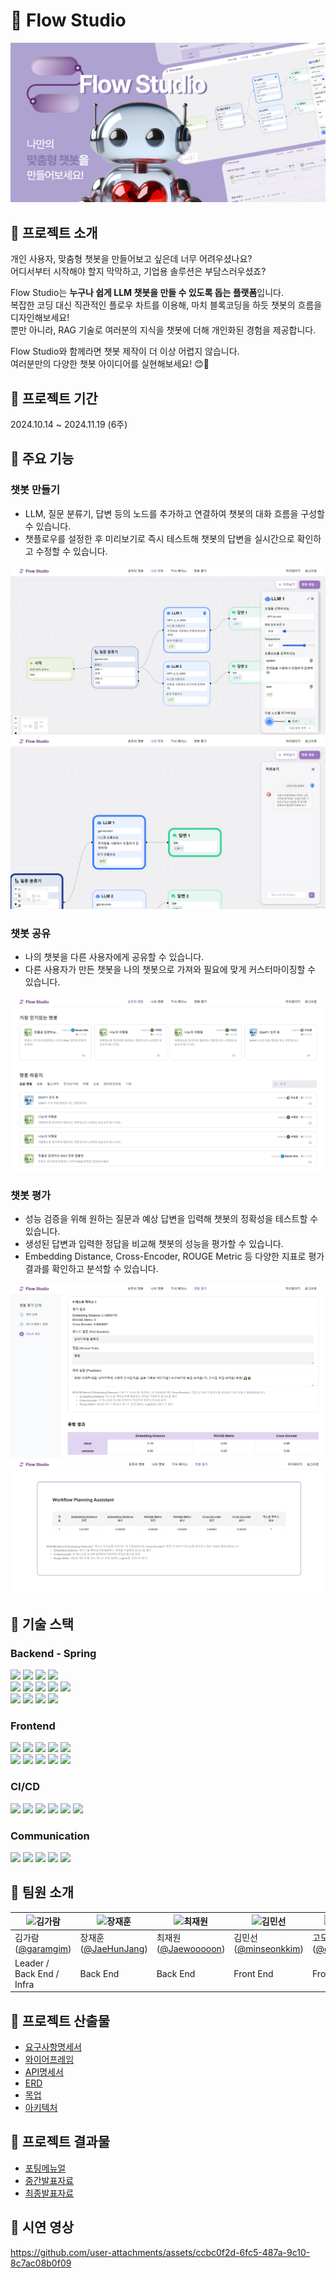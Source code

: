 # 🤖 Flow Studio

![썸네일](./docs/assets/thumbnail.png)


## 💜 프로젝트 소개

개인 사용자, 맞춤형 챗봇을 만들어보고 싶은데 너무 어려우셨나요?<br/>
어디서부터 시작해야 할지 막막하고, 기업용 솔루션은 부담스러우셨죠?

Flow Studio는 **누구나 쉽게 LLM 챗봇을 만들 수 있도록 돕는 플랫폼**입니다.<br/>
복잡한 코딩 대신 직관적인 플로우 차트를 이용해, 마치 블록코딩을 하듯 챗봇의 흐름을 디자인해보세요!<br/>
뿐만 아니라, RAG 기술로 여러분의 지식을 챗봇에 더해 개인화된 경험을 제공합니다. 

Flow Studio와 함께라면 챗봇 제작이 더 이상 어렵지 않습니다.<br/>
여러분만의 다양한 챗봇 아이디어를 실현해보세요! 😊🚀

## 💜 프로젝트 기간
2024.10.14 ~ 2024.11.19 (6주)


## 💜 주요 기능

### 챗봇 만들기

- LLM, 질문 분류기, 답변 등의 노드를 추가하고 연결하여 챗봇의 대화 흐름을 구성할 수 있습니다.
- 챗플로우를 설정한 후 미리보기로 즉시 테스트해 챗봇의 답변을 실시간으로 확인하고 수정할 수 있습니다.

![챗봇 만들기](./docs/assets/screen_workflow.png)
![챗봇 완성](./docs/assets/screen_chatbot_complete.PNG)

### 챗봇 공유

- 나의 챗봇을 다른 사용자에게 공유할 수 있습니다.
- 다른 사용자가 만든 챗봇을 나의 챗봇으로 가져와 필요에 맞게 커스터마이징할 수 있습니다.

![챗봇 공유](./docs/assets/screen_template.png)

### 챗봇 평가

- 성능 검증을 위해 원하는 질문과 예상 답변을 입력해 챗봇의 정확성을 테스트할 수 있습니다.
- 생성된 답변과 입력한 정답을 비교해 챗봇의 성능을 평가할 수 있습니다.
- Embedding Distance, Cross-Encoder, ROUGE Metric 등 다양한 지표로 평가 결과를 확인하고 분석할 수 있습니다.

![챗봇 평가](./docs/assets/screen_evaluation.png)
![챗봇 평가 보고서](./docs/assets/screen_report.PNG)

## 💜 기술 스택

### **Backend - Spring**

<img src="https://img.shields.io/badge/IntelliJ IDEA-000000?style=for-the-badge&logo=IntelliJ IDEA&logoColor=white"> <img src="https://img.shields.io/badge/Spring-6DB33F?style=for-the-badge&logo=spring&logoColor=white"> <img src="https://img.shields.io/badge/SpringBoot-6DB33F?style=for-the-badge&logo=Spring Boot&logoColor=white"> <img src="https://img.shields.io/badge/Swagger-85EA2D?style=for-the-badge&logo=Swagger&logoColor=white"> <br> <img src="https://img.shields.io/badge/Redis-DC382D?style=for-the-badge&logo=Redis&logoColor=white"> <img src="https://img.shields.io/badge/MySQL-4479A1?style=for-the-badge&logo=MySQL&logoColor=white"> <img src="https://img.shields.io/badge/Milvus-00A1EA?style=for-the-badge&logo=Milvus&logoColor=white"> <img src="https://img.shields.io/badge/QueryDSL-0085C9?style=for-the-badge&logo=QueryDSL&logoColor=white"> <img src="https://img.shields.io/badge/AWS S3-569A31?style=for-the-badge&logo=amazons3&logoColor=white"> <br/>  <img src="https://img.shields.io/badge/Fast API-009688?style=for-the-badge&logo=fastapi&logoColor=white"> <img src="https://img.shields.io/badge/pycharm-000000?style=for-the-badge&logo=pycharm&logoColor=white"> <img src="https://img.shields.io/badge/Langchain4j-1C3C3C?style=for-the-badge&logo=Langchain&logoColor=white"> <img src="https://img.shields.io/badge/junit5-25A162?style=for-the-badge&logo=junit5&logoColor=white"> 


### **Frontend**

<img src="https://img.shields.io/badge/Visual Studio Code-007ACC?style=for-the-badge&logo=Visual Studio Code&logoColor=white"> <img src="https://img.shields.io/badge/Next.js-000000?style=for-the-badge&logo=nextdotjs&logoColor=white"> <img src="https://img.shields.io/badge/Typescript-3178C6?style=for-the-badge&logo=Typescript&logoColor=white"> <img src="https://img.shields.io/badge/recoil-3578E5?style=for-the-badge&logo=recoil&logoColor=white"> <img src="https://img.shields.io/badge/axios-5A29E4?style=for-the-badge&logo=styledcomponents&logoColor=white"> <br> <img src="https://img.shields.io/badge/Tailwind CSS_3.4.4-06B6D4?style=for-the-badge&logo=Tailwind CSS&logoColor=white"> <img src="https://img.shields.io/badge/Storybook-FF4785?style=for-the-badge&logo=Storybook&logoColor=white"> <img src="https://img.shields.io/badge/reactquery-FF4154?style=for-the-badge&logo=reactquery&logoColor=white"> <img src="https://img.shields.io/badge/Chart.js-FF6384?style=for-the-badge&logo=chartdotjs&logoColor=white"> <img src="https://img.shields.io/badge/Jest-C21325?style=for-the-badge&logo=jest&logoColor=white">


### **CI/CD**

<img src="https://img.shields.io/badge/AWS EC2-232F3E?style=for-the-badge&logo=Amazon AWS&logoColor=white"> <img src="https://img.shields.io/badge/Jenkins-D24939?style=for-the-badge&logo=Jenkins&logoColor=white"> <img src="https://img.shields.io/badge/Docker-2496ED?style=for-the-badge&logo=Docker&logoColor=white"> <img src="https://img.shields.io/badge/Docker Compose-2496ED?style=for-the-badge&logo=Docker&logoColor=white"> <img src="https://img.shields.io/badge/NGINX-009639?style=for-the-badge&logo=NGINX&logoColor=white"> <img src="https://img.shields.io/badge/SSL-000000?style=for-the-badge&logo=&logoColor=white">

### **Communication**

<img src="https://img.shields.io/badge/Git(Gitlab)-FCA121?style=for-the-badge&logo=Gitlab&logoColor=white"> <img src="https://img.shields.io/badge/Jira-0052CC?style=for-the-badge&logo=Jira&logoColor=white"> <img src="https://img.shields.io/badge/Notion-000000?style=for-the-badge&logo=Notion&logoColor=white"> <img src="https://img.shields.io/badge/Mattermost-0058CC?style=for-the-badge&logo=Mattermost&logoColor=white"> <img src="https://img.shields.io/badge/Figma-F24E1E?style=for-the-badge&logo=Figma&logoColor=white">


## 💜 팀원 소개
| ![김가람](https://avatars.githubusercontent.com/garamgim) | ![장재훈](https://avatars.githubusercontent.com/JaeHunJang)  | ![최재원](https://avatars.githubusercontent.com/Jaewooooon) | ![김민선](https://avatars.githubusercontent.com/u/76653033?v=4) | ![고도연](https://avatars.githubusercontent.com/doyeon01) | ![정현수](https://avatars.githubusercontent.com/u/109744927?v=4) |
|---------------------------------------------------------------------------------------------------------------|----------------------------------------------------------------------------------------------------|---------------------------------------------------------------------------------------------------------------|-------------------------------------------------------------------------------------------------|--------------------------------------------------------------------------------------------------|--------------------------------------------------------------------------------------------------|
| 김가람([@garamgim](https://github.com/garamgim)) | 장재훈([@JaeHunJang](https://github.com/JaeHunJang))  | 최재원([@Jaewooooon](https://github.com/Jaewooooon)) | 김민선([@minseonkkim](https://github.com/minseonkkim)) | 고도연([@doyeon01](https://github.com/doyeon01)) | 정현수([@surina125](https://github.com/surina125)) |
| Leader / Back End / Infra | Back End | Back End | Front End | Front End | Front End |


## 💜 프로젝트 산출물

- [요구사항명세서](./docs/요구사항명세서.md)
- [와이어프레임](./docs/와이어프레임.md)
- [API명세서](./docs/API명세서.md)
- [ERD](./docs/ERD.md)
- [목업](./docs/목업.md)
- [아키텍처](./docs/아키텍처.md)

## 💜 프로젝트 결과물

- [포팅메뉴얼](./exec/포팅매뉴얼.md)
- [중간발표자료](./docs/assets/FlowStudio_중간발표.pdf)
- [최종발표자료](./docs/assets/FlowStudio_최종발표.pdf)

## 💜 시연 영상

https://github.com/user-attachments/assets/ccbc0f2d-6fc5-487a-9c10-8c7ac08b0f09



